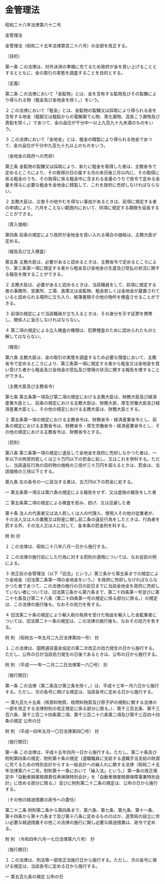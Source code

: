 # 金管理法

昭和二十八年法律第六十二号

金管理法

金管理法（昭和二十五年法律第百二十八号）の全部を改正する。

（目的）

第一条 この法律は、対外決済の準備に充てるため政府が金を買い上げることとするとともに、金の取引の実態を調査することを目的とする。

（定義）

第二条 この法律において「金鉱物」とは、金を含有する鉱物及びその製錬により得られる物（粗金及び金地金を除く。）をいう。

２ この法律において「粗金」とは、金鉱物の製錬又は採取により得られる金を含有する地金（粗銅又は粗鉛からの電解澱でん物、青化澱物、混汞こう澱物及び貴鉛を除く。）であつて、金の品位が千分中一以上九百九十九未満のものをいう。

３ この法律において「金地金」とは、粗金の精製により得られる地金であつて、金の品位が千分中九百九十九以上のものをいう。

（金地金の政府への売却）

第三条 金鉱物の製錬又は採取により、新たに粗金を取得した者は、主務省令で定めるところにより、その取得の日の属する月の末日後三月以内に、その取得に係る粗金のうち、その取得に係る粗金中に含まれる金量のうちで政令で定める金量を得るに必要な粗金を金地金に精製して、これを政府に売却しなければならない。

２ 主務大臣は、災害その他やむを得ない事由があるときは、前項に規定する者の申請により、六月をこえない範囲内において、同項に規定する期限を延長することができる。

（買入価格）

第四条 前条の規定により政府が金地金を買い入れる場合の価格は、主務大臣が定める。

（報告及び立入検査）

第五条 主務大臣は、必要があると認めるときは、主務省令で定めるところにより、第三条第一項に規定する者から粗金及び金地金の生産及び受払の状況に関する報告を徴することができる。

２ 主務大臣は、必要があると認めるときは、当該職員をして、前項に規定する者の事務所、営業所、工場、倉庫又は金鉱物、粗金若しくは金地金が蔵置されていると認められる場所に立ち入り、帳簿書類その他の物件を検査させることができる。

３ 前項の規定により当該職員が立ち入るときは、その身分を示す証票を携帯し、関係人に呈示しなければならない。

４ 第二項の規定による立入検査の権限は、犯罪捜査のために認められたものと解してはならない。

（報告）

第六条 主務大臣は、金の取引の実態を調査するため必要な限度において、主務省令で定めるところにより、第三条第一項に規定する者から粗金又は金地金を買い受けた者から粗金及び金地金の受払及び使用の状況に関する報告を徴することができる。

（主務大臣及び主務省令）

第七条 第五条第一項及び第二項の規定における主務大臣は、財務大臣及び経済産業大臣とし、前条の規定における主務大臣は、財務大臣、厚生労働大臣及び経済産業大臣とし、その他の規定における主務大臣は、財務大臣とする。

２ 第五条第一項の規定における主務省令は、財務省令・経済産業省令とし、前条の規定における主務省令は、財務省令・厚生労働省令・経済産業省令とし、その他の規定における主務省令は、財務省令とする。

（罰則）

第八条 第三条第一項の規定に違反して金地金を政府に売却しなかつた者は、一年以下の拘禁刑若しくは三十万円以下の罰金に処し、又はこれを併科する。ただし、当該違反行為の目的物の価格の三倍が三十万円を超えるときは、罰金は、当該価格の三倍以下とする。

第九条 左の各号の一に該当する者は、五万円以下の罰金に処する。

一 第五条第一項又は第六条の規定による報告をせず、又は虚偽の報告をした者

二 第五条第二項の規定による検査を拒み、妨げ、又は忌避した者

第十条 法人の代表者又は法人若しくは人の代理人、使用人その他の従業者が、その法人又は人の業務又は財産に関し前二条の違反行為をしたときは、行為者を罰する外、その法人又は人に対して、各本条の罰金刑を科する。

附 則 抄

１ この法律は、昭和二十八年八月一日から施行する。

２ この法律の施行前にした行為に対する罰則の適用については、なお従前の例による。

３ 改正前の金管理法（以下「旧法」という。）第三条から第五条までの規定により金地金（旧法第二条第一項の金地金をいう。）を政府に売却しなければならなかつた者であつて、この法律の施行の日の前日までに当該金地金を政府に売却していない者については、旧法第三条から第六条まで、第二十四条第一号並びに第二十七条及び第二十八条（第二十四条第一号の規定に係る部分に限る。）の規定は、この法律の施行後も、なおその効力を有する。

４ 旧法第二十条の規定により輸入税の免除を受けた物品を輸入した金鉱業者については、旧法第二十一条の規定は、この法律の施行後も、なおその効力を有する。

附 則 （昭和五一年五月二九日法律第四一号） 抄

１ この法律は、国際通貨基金協定の第二次改正の効力発生の日から施行する。ただし、公布の日が当該効力発生の日後であるときは、公布の日から施行する。

附 則 （平成一一年一二月二二日法律第一六〇号） 抄

（施行期日）

第一条 この法律（第二条及び第三条を除く。）は、平成十三年一月六日から施行する。ただし、次の各号に掲げる規定は、当該各号に定める日から施行する。

一 第九百九十五条（核原料物質、核燃料物質及び原子炉の規制に関する法律の一部を改正する法律附則の改正規定に係る部分に限る。）、第千三百五条、第千三百六条、第千三百二十四条第二項、第千三百二十六条第二項及び第千三百四十四条の規定 公布の日

附 則 （平成一四年五月一〇日法律第四〇号） 抄

（施行期日）

第一条 この法律は、平成十五年四月一日から施行する。ただし、第二十条及び附則第四条の規定、附則第十条の規定（退職職員に支給する退職手当支給の財源に充てるための特別会計からする一般会計への繰入れに関する法律（昭和二十五年法律第六十二号。附則第十一条において「繰入法」という。）第一条の改正規定中「自動車損害賠償責任再保険特別会計」を「自動車損害賠償保障事業特別会計」に改める部分に限る。）並びに附則第二十二条の規定は、公布の日から施行する。

（その他の経過措置の政令への委任）

第二十二条 附則第二条から第四条まで、第六条、第七条、第九条、第十一条、第十四条から第十六条まで及び第十八条に定めるもののほか、造幣局の設立に伴い必要な経過措置その他この法律の施行に関し必要な経過措置は、政令で定める。

附 則 （令和四年六月一七日法律第六八号） 抄

（施行期日）

１ この法律は、刑法等一部改正法施行日から施行する。ただし、次の各号に掲げる規定は、当該各号に定める日から施行する。

一 第五百九条の規定 公布の日
